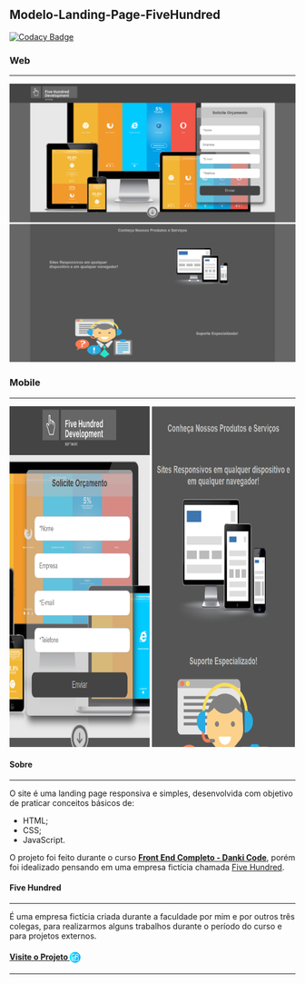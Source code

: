 ## Modelo-Landing-Page-FiveHundred
[![Codacy Badge](https://app.codacy.com/project/badge/Grade/2905b3bad3f14d38bb3166eb8bf79ca6)](https://www.codacy.com/gh/blblemos/Modelo-Landing-Page-FiveHundred-/dashboard?utm_source=github.com&amp;utm_medium=referral&amp;utm_content=blblemos/Modelo-Landing-Page-FiveHundred-&amp;utm_campaign=Badge_Grade)
### Web
---
<img  src="./Git/IMG/home-1.png">
<img  src="./Git/IMG/home-2.png"> 

### Mobile
---
<div aling="center" display="flex">
<img  width="49.1%" height="600" src="./Git/IMG/mobile-1.png">
<img  width="49.9%" height="600" src="./Git/IMG/mobile-2.png">
</div>

#### Sobre
---
O site é uma landing page responsiva e simples, desenvolvida com objetivo de praticar conceitos básicos de: 

-   HTML;
-   CSS;
-   JavaScript. 

O projeto foi feito durante o curso **[Front End Completo - Danki Code]( https://cursos.dankicode.com/curso-front-end-completo)**, porém foi idealizado pensando em uma empresa fictícia chamada [Five Hundred](#-five-hundred).

#### Five Hundred
---
É uma empresa fictícia criada durante a faculdade por mim e por outros três colegas, para realizarmos alguns trabalhos durante o período do curso e para projetos externos.

#### [Visite o Projeto <img width="19" align="center" src="./Git/IMG/link.png">](https://blblemos.github.io/Modelo-Landing-Page-FiveHundred-/)
---
